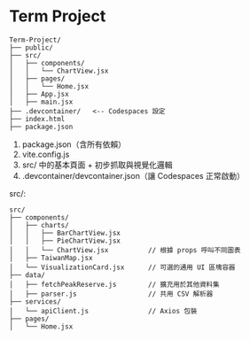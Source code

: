 # Term Project


```tree
Term-Project/
├── public/
├── src/
│   ├── components/
│   │   └── ChartView.jsx
│   ├── pages/
│   │   └── Home.jsx
│   ├── App.jsx
│   ├── main.jsx
├── .devcontainer/   <-- Codespaces 設定
├── index.html
├── package.json
```


1. package.json（含所有依賴）
2. vite.config.js
3. src/ 中的基本頁面 + 初步抓取與視覺化邏輯
4. .devcontainer/devcontainer.json（讓 Codespaces 正常啟動）

src/:
```tree
src/
├── components/
│   ├── charts/
│   │   ├── BarChartView.jsx
│   │   ├── PieChartView.jsx
│   │   └── ChartView.jsx          // 根據 props 呼叫不同圖表
│   ├── TaiwanMap.jsx
│   └── VisualizationCard.jsx      // 可選的通用 UI 區塊容器
├── data/
│   ├── fetchPeakReserve.js        // 擴充用於其他資料集
│   ├── parser.js                  // 共用 CSV 解析器
├── services/
│   └── apiClient.js               // Axios 包裝
├── pages/
│   └── Home.jsx
```